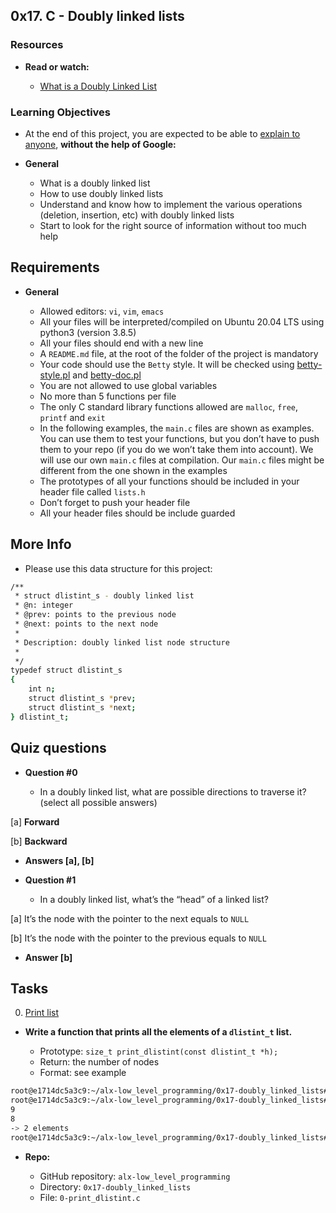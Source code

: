 ## 0x17. C - Doubly linked lists

### Resources

* **Read or watch:**

	- [What is a Doubly Linked List](https://www.youtube.com/watch?v=k0pjD12bzP0)

### Learning Objectives

- At the end of this project, you are expected to be able to [explain to anyone](https://fs.blog/feynman-learning-technique/), **without the help of Google:**

* **General**

	- What is a doubly linked list
	- How to use doubly linked lists
	- Understand and know how to implement the various operations (deletion, insertion, etc) with doubly linked lists
	- Start to look for the right source of information without too much help

## Requirements

* **General**

	- Allowed editors: `vi`, `vim`, `emacs`
	- All your files will be interpreted/compiled on Ubuntu 20.04 LTS using python3 (version 3.8.5)
	- All your files should end with a new line
	- A `README.md` file, at the root of the folder of the project is mandatory
	- Your code should use the `Betty` style. It will be checked using [betty-style.pl](https://github.com/alx-tools/Betty/blob/master/betty-style.pl) and [betty-doc.pl](https://github.com/alx-tools/Betty/blob/master/betty-doc.pl)
	- You are not allowed to use global variables
	- No more than 5 functions per file
	- The only C standard library functions allowed are `malloc`, `free`, `printf` and `exit`
	- In the following examples, the `main.c` files are shown as examples. You can use them to test your functions, but you don’t have to push them to your repo (if you do we won’t take them into account). We will use our own `main.c` files at compilation. Our `main.c` files might be different from the one shown in the examples
	- The prototypes of all your functions should be included in your header file called `lists.h`
	- Don’t forget to push your header file
	- All your header files should be include guarded

## More Info

- Please use this data structure for this project:

```sh
/**
 * struct dlistint_s - doubly linked list
 * @n: integer
 * @prev: points to the previous node
 * @next: points to the next node
 *
 * Description: doubly linked list node structure
 * 
 */
typedef struct dlistint_s
{
    int n;
    struct dlistint_s *prev;
    struct dlistint_s *next;
} dlistint_t;
```

## Quiz questions


* **Question #0**
	
	- In a doubly linked list, what are possible directions to traverse it? (select all possible answers)

[a] **Forward**

[b] **Backward**

* **Answers [a], [b]**

* **Question #1**
	
	- In a doubly linked list, what’s the “head” of a linked list?

[a] It’s the node with the pointer to the next equals to `NULL`

[b] It’s the node with the pointer to the previous equals to `NULL`

* **Answer [b]**

## Tasks

0. [Print list](./0-print_dlistint.c)

* **Write a function that prints all the elements of a `dlistint_t` list.**

	- Prototype: `size_t print_dlistint(const dlistint_t *h);`
	- Return: the number of nodes
	- Format: see example

```sh
root@e1714dc5a3c9:~/alx-low_level_programming/0x17-doubly_linked_lists# gcc -Wall -pedantic -Werror -Wextra -std=gnu89 0-main.c 0-print_dlistint.c -o a
root@e1714dc5a3c9:~/alx-low_level_programming/0x17-doubly_linked_lists# ./a
9
8
-> 2 elements
root@e1714dc5a3c9:~/alx-low_level_programming/0x17-doubly_linked_lists#
```

* **Repo:**

	- GitHub repository: `alx-low_level_programming`
	- Directory: `0x17-doubly_linked_lists`
	- File: `0-print_dlistint.c`
